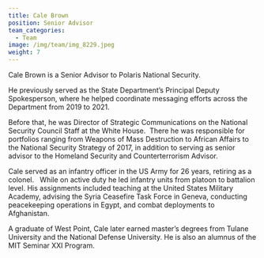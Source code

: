 ```yaml
---
title: Cale Brown
position: Senior Advisor
team_categories:
  - Team
image: /img/team/img_8229.jpeg
weight: 7
---
```

Cale Brown is a Senior Advisor to Polaris National Security.  

He previously served as the State Department’s Principal Deputy Spokesperson, where he helped coordinate messaging efforts across the Department from 2019 to 2021. 

Before that, he was Director of Strategic Communications on the National Security Council Staff at the White House.  There he was responsible for portfolios ranging from Weapons of Mass Destruction to African Affairs to the National Security Strategy of 2017, in addition to serving as senior advisor to the Homeland Security and Counterterrorism Advisor.

Cale served as an infantry officer in the US Army for 26 years, retiring as a colonel.   While on active duty he led infantry units from platoon to battalion level. His assignments included teaching at the United States Military Academy, advising the Syria Ceasefire Task Force in Geneva, conducting peacekeeping operations in Egypt, and combat deployments to Afghanistan. 

A graduate of West Point, Cale later earned master’s degrees from Tulane University and the National Defense University. He is also an alumnus of the MIT Seminar XXI Program.